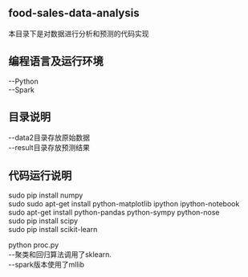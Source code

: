 ## food-sales-data-analysis  
本目录下是对数据进行分析和预测的代码实现  
## 编程语言及运行环境  
--Python  
--Spark  
## 目录说明  
--data2目录存放原始数据  
--result目录存放预测结果  
## 代码运行说明
sudo pip install numpy  
sudo sudo apt-get install python-matplotlib ipython ipython-notebook  
sudo apt-get install python-pandas python-sympy python-nose  
sudo pip install scipy  
sudo pip install scikit-learn 

python proc.py  
--聚类和回归算法调用了sklearn.  
--spark版本使用了mllib

